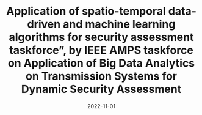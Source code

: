 ---
title: "Application of spatio-temporal data-driven and machine learning algorithms for security assessment taskforce”, by IEEE AMPS taskforce on Application of Big Data Analytics on Transmission Systems for Dynamic Security Assessment"
collection: publications
category: reports
permalink: /publication/2022-11-01-spatiotemporal
excerpt: "This technical document summarizes recent advancements on spatio-temporal data-driven and machine learning methods for static and dynamic security assessment, and their particular use cases. It is a collective effort of different research groups with the aim of providing transmission system operators (TSOs) with innovative tools and ideas for their potential implementation. The algorithms presented here are classified as non-training and training approaches, namely spatio-temporal and machine learning based, considering as input time series from time domain simulations, and or synchrophasor data from wide-area monitoring systems. The efficacy of these algorithms is then evaluated in different IEEE benchmark models and real-power systems such as the Mexican, USA, Chilean, Brazilian, Ecuadorian, Japanese and Swedish systems, respectively.."
date: 2022-11-01
venue: "IEEE PES Technical Brochure, IEEE PES-TR104"
paperurl: https://dx.doi.org/10.17023/mn9s-qd43
citation: "Rafael Segundo, Yanli Liu, Emilio Barocio, Petr Korba, Aharon de la Torre, Al-Amin Bugaje, Alejandro Zamora-Mendez, Alexandra Karpilow, Carlos Toledo, Claudia Caro-Ruiz, Daniel Dotta, Daniel Müller, David Panchi, Diego Echeverría, Federica Bellizio, Francisco Zelaya, Gabriel V. de S. Lopes, Gao Qiu, Garibaldi Pineda-Garcia, Goran Strbac, Hector Chavez, Hjörtur Jóhannsson, Jaime Cepeda, Jochen L. Cremer, Jose Ortiz-Bejar, José Zarate, José Antonio de la O Serna, Juan Quiroz, Juan M. Ramirez, Junbo Zhao, Lucas Lugnani, Luis Gonzalez, Luis Mendieta, Marcos Netto, Mario Paolone, Mario R. Arrieta Paternina, Miguel Ramirez-Gonzalez, Panagiotis Papadopoulos, Rodrigo D. Reyes de Luna, Salvador Lara, Tong Su, Yoshihiko Susuki, Youbo Liu, Yutaka Ota., 'Application of spatio-temporal data-driven and machine learning algorithms for security assessment', IEEE PES Technical Brochure IEEE PES-TR104, (2022)."
---